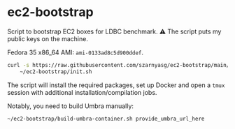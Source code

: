 # ec2-bootstrap

Script to bootstrap EC2 boxes for LDBC benchmark.
:warning: The script puts my public keys on the machine.

Fedora 35 x86_64 AMI: `ami-0133ad8c5d900ddef`.

```bash
curl -s https://raw.githubusercontent.com/szarnyasg/ec2-bootstrap/main/bootstrap.sh | bash && \
    ~/ec2-bootstrap/init.sh
```

The script will install the required packages, set up Docker and open a `tmux` session with additional installation/compilation jobs.

Notably, you need to build Umbra manually:

```
~/ec2-bootstrap/build-umbra-container.sh provide_umbra_url_here
```
